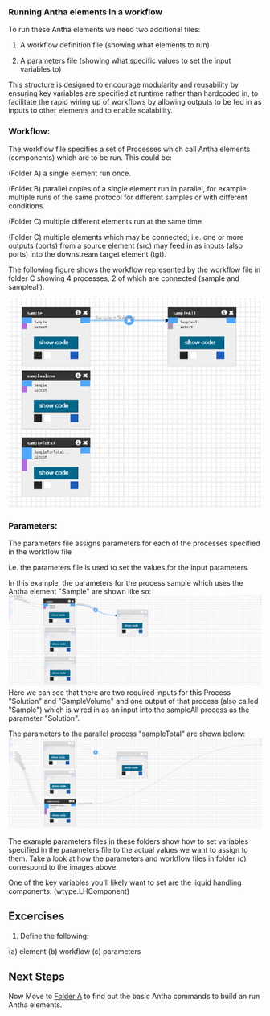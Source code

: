### Running Antha elements in a workflow
To run these Antha elements we need two additional files:

1. A workflow definition file (showing what elements to run)

2. A parameters file (showing what specific values to set the input variables to) 
 
This structure is designed to encourage modularity and reusability by ensuring key variables are specified at runtime rather than hardcoded in, to facilitate the rapid wiring up of workflows by allowing outputs to be fed in as inputs to other elements and to enable scalability.


### Workflow:
The workflow file specifies a set of Processes which call Antha elements 
(components) which are to be run. 
This could be: 

(Folder A) a single element run once.

(Folder B) parallel copies of a single element run in parallel, for example multiple runs of the same protocol for different samples or with different conditions.

(Folder C) multiple different elements run at the same time

(Folder C) multiple elements which may be connected; i.e. one or more outputs (ports) from a source element (src) may feed in as inputs (also ports) into the downstream target element (tgt).


The following figure shows the workflow represented by the workflow file in folder C showing 4 processes; 2 of which are connected (sample and sampleall).

![workflowc](sampleall.png)

### Parameters:
The parameters file assigns parameters for each of the processes specified in the workflow file

i.e. the parameters file is used to set the values for the input parameters.

In this example, the parameters for the process sample which uses the Antha element "Sample" are shown like so: 
![sample](samplehover.png)
Here we can see that there are two required inputs for this Process "Solution" and "SampleVolume" and one output of that process (also called "Sample") which is wired in as an input into the sampleAll process as the parameter "Solution".

The parameters to the parallel process "sampleTotal" are shown below: 
![sampleTotal](sampleallhover.png)

The example parameters files in these folders show how to set variables specified in the parameters file to the actual values we want to assign to them. Take a look at how the parameters and workflow files in folder (c) correspond to the images above.
 
One of the key variables you'll likely want to set are the liquid handling components. (wtype.LHComponent) 

## Excercises

1. Define the following:

(a) element
(b) workflow
(c) parameters

## Next Steps

Now Move to [Folder A](Lesson1_Sample_Workflows/A_Singleelement/readme_basicCommands.md) to find out the basic Antha commands to build an run Antha elements.

